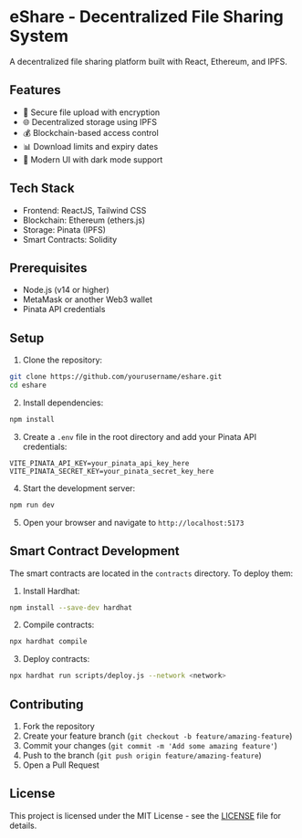 # eShare - Decentralized File Sharing System

A decentralized file sharing platform built with React, Ethereum, and IPFS.

## Features

- 🔐 Secure file upload with encryption
- 🌐 Decentralized storage using IPFS
- 💰 Blockchain-based access control
- 📊 Download limits and expiry dates
- 🎨 Modern UI with dark mode support

## Tech Stack

- Frontend: ReactJS, Tailwind CSS
- Blockchain: Ethereum (ethers.js)
- Storage: Pinata (IPFS)
- Smart Contracts: Solidity

## Prerequisites

- Node.js (v14 or higher)
- MetaMask or another Web3 wallet
- Pinata API credentials

## Setup

1. Clone the repository:
```bash
git clone https://github.com/yourusername/eshare.git
cd eshare
```

2. Install dependencies:
```bash
npm install
```

3. Create a `.env` file in the root directory and add your Pinata API credentials:
```
VITE_PINATA_API_KEY=your_pinata_api_key_here
VITE_PINATA_SECRET_KEY=your_pinata_secret_key_here
```

4. Start the development server:
```bash
npm run dev
```

5. Open your browser and navigate to `http://localhost:5173`

## Smart Contract Development

The smart contracts are located in the `contracts` directory. To deploy them:

1. Install Hardhat:
```bash
npm install --save-dev hardhat
```

2. Compile contracts:
```bash
npx hardhat compile
```

3. Deploy contracts:
```bash
npx hardhat run scripts/deploy.js --network <network>
```

## Contributing

1. Fork the repository
2. Create your feature branch (`git checkout -b feature/amazing-feature`)
3. Commit your changes (`git commit -m 'Add some amazing feature'`)
4. Push to the branch (`git push origin feature/amazing-feature`)
5. Open a Pull Request

## License

This project is licensed under the MIT License - see the [LICENSE](LICENSE) file for details.
